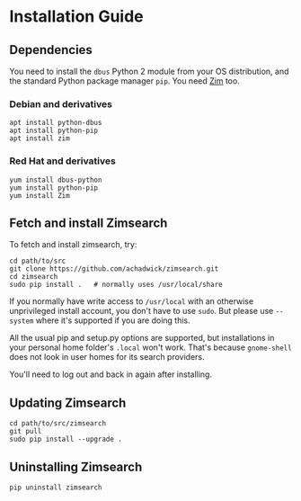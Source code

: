 # Installation Guide

## Dependencies

You need to install the `dbus` Python 2 module from your OS
distribution, and the standard Python package manager `pip`. You need
[Zim][] too.

### Debian and derivatives

    apt install python-dbus
    apt install python-pip
    apt install zim

### Red Hat and derivatives

    yum install dbus-python
    yum install python-pip
    yum install Zim

## Fetch and install Zimsearch

To fetch and install zimsearch, try:

    cd path/to/src
    git clone https://github.com/achadwick/zimsearch.git
    cd zimsearch
    sudo pip install .   # normally uses /usr/local/share

If you normally have write access to `/usr/local` with an
otherwise unprivileged install account, you don't have to use
`sudo`. But please use `--system` where it's supported if
you are doing this.

All the usual pip and setup.py options are supported, but
installations in your personal home folder's `.local` won't
work. That's because `gnome-shell` does not look in user
homes for its search providers.

You'll need to log out and back in again after installing.

## Updating Zimsearch

    cd path/to/src/zimsearch
    git pull
    sudo pip install --upgrade .

## Uninstalling Zimsearch

    pip uninstall zimsearch

[Zim]: http://zim-wiki.org/
